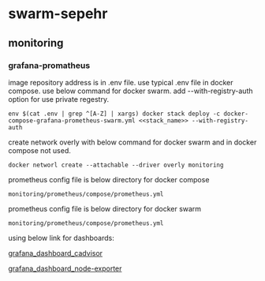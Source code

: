 # swarm-sepehr


## monitoring
### grafana-promatheus

image repository address is in .env file. use typical .env file in docker compose. use below command for docker swarm. add --with-registry-auth option for use private regestry.
```
env $(cat .env | grep ^[A-Z] | xargs) docker stack deploy -c docker-compose-grafana-prometheus-swarm.yml <<stack_name>> --with-registry-auth
``` 

create network overly with below command for docker swarm and in docker compose not used.
```
docker networl create --attachable --driver overly monitoring
```

prometheus config file is below directory for docker compose 
```
monitoring/prometheus/compose/prometheus.yml
```

prometheus config file is below directory for docker swarm 
```
monitoring/prometheus/compose/prometheus.yml
```

using below link for dashboards:

[grafana_dashboard_cadvisor](https://grafana.com/grafana/dashboards/193-docker-monitoring/)

[grafana_dashboard_node-exporter](https://grafana.com/grafana/dashboards/193-docker-monitoring/)